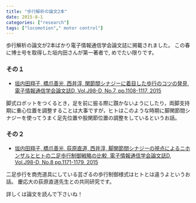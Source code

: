 ```yaml
---
title: "歩行解析の論文2本"
date: 2015-8-1
categories: ["research"]
tags: ["locomotion"," motor control"]
---
```


歩行解析の論文が2本ばかり電子情報通信学会論文誌に掲載されました。
この春に博士号を取得した垣内田さんが第一著者で, めでたい限りです。

### その１
- [垣内田翔子, 橋爪善光, 西井淳, 関節間シナジーに着目した歩行のコツの発見, 電子情報通信学会論文誌D, Vol.J98-D, No.7, pp.1108-1117, 2015](http://search.ieice.org/bin/summary.php?id=j98-d_7_1108&category=D&lang=J&year=2015&abst=)

脚式ロボットをつくるとき，足を前に振る際に躓かないようにしたり，両脚支持期に重心位置を調整することは大事ですが，ヒトはこのような時期に脚関節間シナジーを使ってうまく足先位置や股関節位置の調整をしているというお話。

### その２
- [垣内田翔子, 橋爪善光, 荻原直道, 西井淳, 脚関節間シナジーの視点によるニホンザルとヒトの二足歩行制御戦略の比較, 電子情報通信学会論文誌D, Vol.J98-D, No.8   pp.1171-1179, 2015](http://search.ieice.org/bin/summary.php?id=j98-d_8_1171&category=D&year=2015&lang=J&abst=)

二足歩行を商売道具にしている芸ざるの歩行制御様式はヒトとは違うよというお話。
慶応大の荻原直道先生との共同研究です。

詳しくは論文を読んで下さいね！

